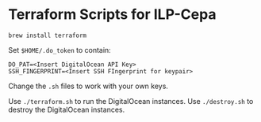 # Terraform Scripts for ILP-Cepa

```
brew install terraform
```

Set `$HOME/.do_token` to contain:
```
DO_PAT=<Insert DigitalOcean API Key>
SSH_FINGERPRINT=<Insert SSH FIngerprint for keypair>
```

Change the `.sh` files to work with your own keys.

Use `./terraform.sh` to run the DigitalOcean instances.
Use `./destroy.sh` to destroy the DigitalOcean instances.


